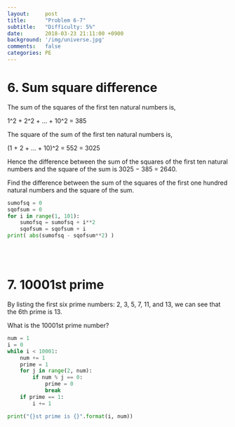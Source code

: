 ```yaml
---
layout:     post
title:      "Problem 6-7"
subtitle:   "Difficulty: 5%"
date:       2018-03-23 21:11:00 +0900
background: '/img/universe.jpg'
comments:   false
categories: PE
---
```



# 6. Sum square difference
The sum of the squares of the first ten natural numbers is,

1^2 + 2^2 + ... + 10^2 = 385

The square of the sum of the first ten natural numbers is,

(1 + 2 + ... + 10)^2 = 552 = 3025

Hence the difference between the sum of the squares of the first ten natural numbers and the square of the sum is 3025 − 385 = 2640.

Find the difference between the sum of the squares of the first one hundred natural numbers and the square of the sum.

```python
sumofsq = 0
sqofsum = 0
for i in range(1, 101):
    sumofsq = sumofsq + i**2
    sqofsum = sqofsum + i
print( abs(sumofsq - sqofsum**2) )
```


<br><br>


# 7. 10001st prime
By listing the first six prime numbers: 2, 3, 5, 7, 11, and 13, we can see that the 6th prime is 13.

What is the 10001st prime number?


```python
num = 1
i = 0
while i < 10001:
    num += 1
    prime = 1
    for j in range(2, num):
        if num % j == 0:
            prime = 0
            break
    if prime == 1:
        i += 1

print("{}st prime is {}".format(i, num))
```


